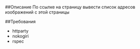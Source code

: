 ##Описание
По ссылке на страницу вывести список адресов изображений c этой страницы

##Требования
* httparty
* nokogiri
* rspec
